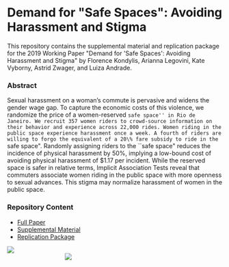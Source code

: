 # Demand for "Safe Spaces": Avoiding Harassment and Stigma

This repository contains the supplemental material and replication package for the 2019 Working Paper "Demand for 'Safe Spaces': Avoiding Harassment and Stigma" by Florence Kondylis, Arianna Legovini, Kate Vyborny, Astrid Zwager, and Luiza Andrade.

### Abstract
Sexual harassment on a woman’s commute is pervasive and widens the gender wage gap. To capture the economic costs of this violence, we randomize the price of a women-reserved ``safe space'' in Rio de Janeiro. We recruit 357 women riders to crowd-source information on their behavior and experience across 22,000 rides. Women riding in the public space experience harassment once a week. A fourth of riders are willing to forgo the equivalent of a 20\% fare subsidy to ride in the ``safe space". Randomly assigning riders to the ``safe space" reduces the incidence of physical harassment by 50\%, implying a low-bound cost of avoiding physical harassment of \$1.17 per incident. While the reserved space is safer in relative terms, Implicit Association Tests reveal that commuters associate women riding in the public space with more openness to sexual advances. This stigma may normalize harassment of women in the public space.

### Repository Content
- [Full Paper](https://github.com/worldbank/rio-safe-space/blob/master/Demand%20for%20Safe%20Spaces%20-%20Avoiding%20Harassment%20and%20Stigma.pdf)
- [Supplemental Material](https://github.com/worldbank/rio-safe-space/tree/master/Supplemental%20Material)
- [Replication Package](https://github.com/worldbank/rio-safe-space/tree/master/Replication%20Package)


<div class = "row">
  <div class = "column" style = "width:30%">
    <img src="https://github.com/worldbank/rio-safe-space/blob/master/img/wb.png" align = "left">
  </div>
  <div class = "column" style = "width:30%">
    <img src="https://github.com/worldbank/rio-safe-space/blob/master/img/i2i.png" align = "right">
  </div>
</div>
 

